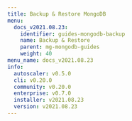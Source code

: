 ```yaml
---
title: Backup & Restore MongoDB
menu:
  docs_v2021.08.23:
    identifier: guides-mongodb-backup
    name: Backup & Restore
    parent: mg-mongodb-guides
    weight: 40
menu_name: docs_v2021.08.23
info:
  autoscaler: v0.5.0
  cli: v0.20.0
  community: v0.20.0
  enterprise: v0.7.0
  installer: v2021.08.23
  version: v2021.08.23
---
```


